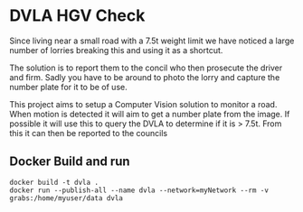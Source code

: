 # DVLA HGV Check

Since living near a small road with a 7.5t weight limit we have noticed a large number of lorries 
breaking this and using it as a shortcut. 

The solution is to report them to the concil who then prosecute the driver and firm. Sadly you have to be around to photo the lorry and capture the number plate for it to be of use.

This project aims to setup a Computer Vision solution to monitor a road. When motion is detected it will aim to get a number plate from the image. If possible it will use this to query the DVLA to determine if it is > 7.5t. From this it can then be reported to the councils

## Docker Build and run
```
docker build -t dvla .
docker run --publish-all --name dvla --network=myNetwork --rm -v grabs:/home/myuser/data dvla
```